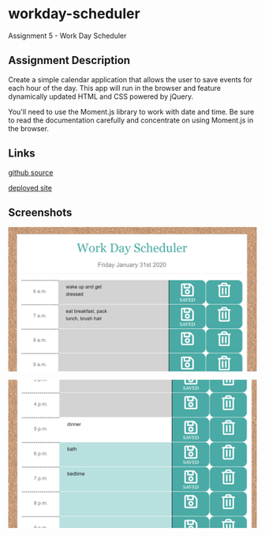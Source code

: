 # workday-scheduler
Assignment 5 - Work Day Scheduler

## Assignment Description

Create a simple calendar application that allows the user to save events for each hour of the day. This app will run in the browser and feature dynamically updated HTML and CSS powered by jQuery.

You'll need to use the Moment.js library to work with date and time. Be sure to read the documentation carefully and concentrate on using Moment.js in the browser.

## Links

[github source](https://github.com/yttel/workday-scheduler)

[deployed site](https://yttel.github.io/workday-scheduler/)

## Screenshots

![Initial screen](./Assets/Images/example1.PNG)

![During use](./Assets/Images/example2.PNG)
